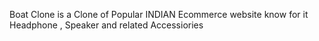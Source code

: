 Boat Clone is a Clone of Popular INDIAN Ecommerce website know for it Headphone , Speaker and related Accessiories




